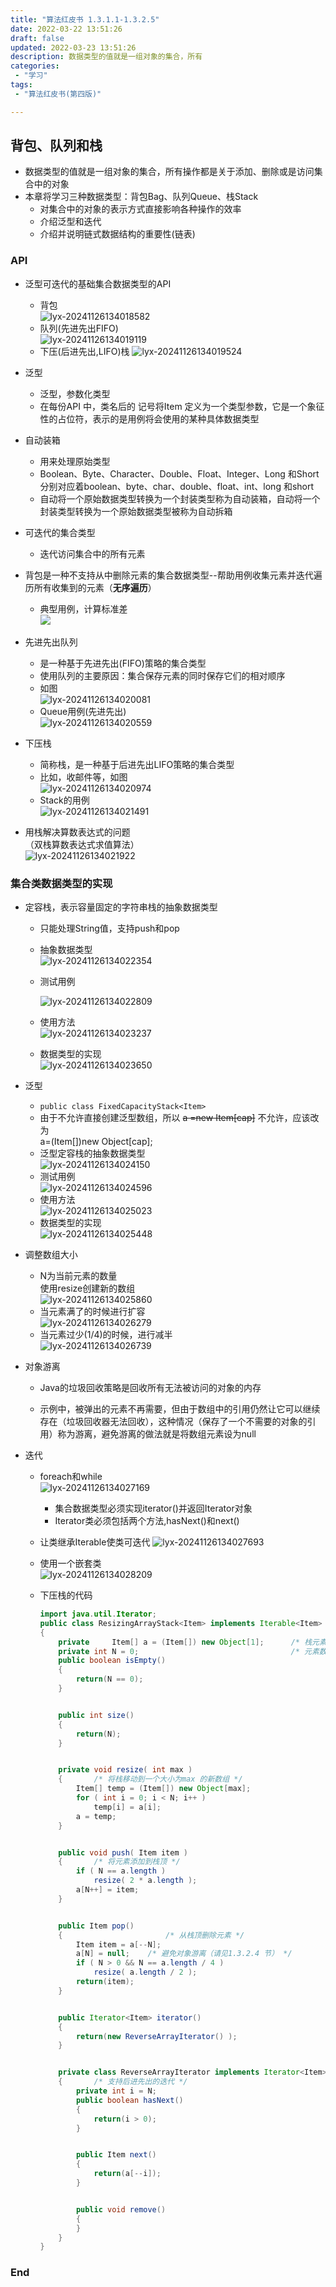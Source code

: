 ```yaml
---
title: "算法红皮书 1.3.1.1-1.3.2.5"
date: 2022-03-22 13:51:26 
draft: false
updated: 2022-03-23 13:51:26 
description: 数据类型的值就是一组对象的集合，所有
categories:
 - "学习"
tags:
 - "算法红皮书(第四版)"

---
```


##  背包、队列和栈  
* 数据类型的值就是一组对象的集合，所有操作都是关于添加、删除或是访问集合中的对象  
* 本章将学习三种数据类型：背包Bag、队列Queue、栈Stack  
  * 对集合中的对象的表示方式直接影响各种操作的效率  
  * 介绍泛型和迭代  
  * 介绍并说明链式数据结构的重要性(链表)
  
###  API 
* 泛型可迭代的基础集合数据类型的API
  * 背包  
  ![lyx-20241126134018582](images/mypost/lyx-20241126134018582.png)
  * 队列(先进先出FIFO)  
  ![lyx-20241126134019119](images/mypost/lyx-20241126134019119.png)
  * 下压(后进先出,LIFO)栈
  ![lyx-20241126134019524](images/mypost/lyx-20241126134019524.png)
* 泛型  
  * 泛型，参数化类型  
  * 在每份API 中，类名后的<Item> 记号将Item 定义为一个类型参数，它是一个象征性的占位符，表示的是用例将会使用的某种具体数据类型  
* 自动装箱  
  * 用来处理原始类型  
  * Boolean、Byte、Character、Double、Float、Integer、Long 和Short 分别对应着boolean、byte、char、double、float、int、long 和short  
  * 自动将一个原始数据类型转换为一个封装类型称为自动装箱，自动将一个封装类型转换为一个原始数据类型被称为自动拆箱  
* 可迭代的集合类型  
  * 迭代访问集合中的所有元素  
* 背包是一种不支持从中删除元素的集合数据类型--帮助用例收集元素并迭代遍历所有收集到的元素（**无序遍历**）  
  * 典型用例，计算标准差  
  ![](./1.3.1.1-1.3.2.5/1648014765406.png)
* 先进先出队列  
  * 是一种基于先进先出(FIFO)策略的集合类型  
  * 使用队列的主要原因：集合保存元素的同时保存它们的相对顺序  
  * 如图  
    ![lyx-20241126134020081](images/mypost/lyx-20241126134020081.png)
  * Queue用例(先进先出)    
    ![lyx-20241126134020559](images/mypost/lyx-20241126134020559.png)

* 下压栈  
  * 简称栈，是一种基于后进先出LIFO策略的集合类型  
  * 比如，收邮件等，如图  
    ![lyx-20241126134020974](images/mypost/lyx-20241126134020974.png)
  * Stack的用例  
    ![lyx-20241126134021491](images/mypost/lyx-20241126134021491.png)
* 用栈解决算数表达式的问题  
  （双栈算数表达式求值算法）  
  ![lyx-20241126134021922](images/mypost/lyx-20241126134021922.png)  

### 集合类数据类型的实现  

- 定容栈，表示容量固定的字符串栈的抽象数据类型  

  - 只能处理String值，支持push和pop

  - 抽象数据类型  
    ![lyx-20241126134022354](images/mypost/lyx-20241126134022354.png)

  - 测试用例  

    ![lyx-20241126134022809](images/mypost/lyx-20241126134022809.png)

  - 使用方法  
    ![lyx-20241126134023237](images/mypost/lyx-20241126134023237.png)

  - 数据类型的实现  
    ![lyx-20241126134023650](images/mypost/lyx-20241126134023650.png)

    

- 泛型  

  - `public class FixedCapacityStack<Item>`
  - 由于不允许直接创建泛型数组，所以 ~~a =new Item[cap]~~ 不允许，应该改为  
    a=(Item[])new Object[cap];  
  - 泛型定容栈的抽象数据类型  
    ![lyx-20241126134024150](images/mypost/lyx-20241126134024150.png)
  - 测试用例  
    ![lyx-20241126134024596](images/mypost/lyx-20241126134024596.png)
  - 使用方法  
    ![lyx-20241126134025023](images/mypost/lyx-20241126134025023.png)
  - 数据类型的实现  
    ![lyx-20241126134025448](images/mypost/lyx-20241126134025448.png)

- 调整数组大小  

  - N为当前元素的数量  
    使用resize创建新的数组  
    ![lyx-20241126134025860](images/mypost/lyx-20241126134025860.png)
  - 当元素满了的时候进行扩容  
    ![lyx-20241126134026279](images/mypost/lyx-20241126134026279.png)
  - 当元素过少(1/4)的时候，进行减半  
    ![lyx-20241126134026739](images/mypost/lyx-20241126134026739.png)

- 对象游离

  - Java的垃圾回收策略是回收所有无法被访问的对象的内存

  - 示例中，被弹出的元素不再需要，但由于数组中的引用仍然让它可以继续存在（垃圾回收器无法回收），这种情况（保存了一个不需要的对象的引用）称为游离，避免游离的做法就是将数组元素设为null  

    

- 迭代

  - foreach和while  
    ![lyx-20241126134027169](images/mypost/lyx-20241126134027169.png)

    - 集合数据类型必须实现iterator()并返回Iterator对象
    - Iterator类必须包括两个方法,hasNext()和next()

  - 让类继承Iterable<Item>使类可迭代
    ![lyx-20241126134027693](images/mypost/lyx-20241126134027693.png)

  - 使用一个嵌套类  
    ![lyx-20241126134028209](images/mypost/lyx-20241126134028209.png)

  - 下压栈的代码  

    ```java
    import java.util.Iterator;
    public class ResizingArrayStack<Item> implements Iterable<Item>
    {
    	private		Item[] a = (Item[]) new Object[1];      /* 栈元素 */
    	private int	N = 0;                                  /* 元素数量 */
    	public boolean isEmpty()
    	{
    		return(N == 0);
    	}
    
    
    	public int size()
    	{
    		return(N);
    	}
    
    
    	private void resize( int max )
    	{       /* 将栈移动到一个大小为max 的新数组 */
    		Item[] temp = (Item[]) new Object[max];
    		for ( int i = 0; i < N; i++ )
    			temp[i] = a[i];
    		a = temp;
    	}
    
    
    	public void push( Item item )
    	{       /* 将元素添加到栈顶 */
    		if ( N == a.length )
    			resize( 2 * a.length );
    		a[N++] = item;
    	}
    
    
    	public Item pop()
    	{                       /* 从栈顶删除元素 */
    		Item item = a[--N];
    		a[N] = null;    /* 避免对象游离（请见1.3.2.4 节） */
    		if ( N > 0 && N == a.length / 4 )
    			resize( a.length / 2 );
    		return(item);
    	}
    
    
    	public Iterator<Item> iterator()
    	{
    		return(new ReverseArrayIterator() );
    	}
    
    
    	private class ReverseArrayIterator implements Iterator<Item>
    	{       /* 支持后进先出的迭代 */
    		private int i = N;
    		public boolean hasNext()
    		{
    			return(i > 0);
    		}
    
    
    		public Item next()
    		{
    			return(a[--i]);
    		}
    
    
    		public void remove()
    		{
    		}
    	}
    }
    ```

    


### End  
